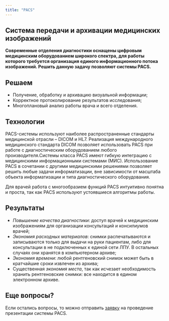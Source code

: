 ```yaml
---
title: "PACS"
---
```


## Система передачи и архивации медицинских изображений

**Современные отделения диагностики оснащены цифровым медицинским оборудованием широкого спектра, для работы 
которого требуется организация единого информационного потока изображений. Решить данную задачу позволяют 
системы PACS.**

## Решаем

- Получение, обработку и архивацию визуальной информации;
- Корректное протоколирование результатов исследования;
- Многоплановый анализ работы врача и всего отделения.

## Технологии
PACS-системы используют наиболее распространенные стандарты медицинской отрасли – DICOM и HL7. Реализация 
международного медицинского стандарта DICOM позволяет использовать PACS при работе с диагностическим 
оборудованием любого производителя.Системы класса PACS имеют гибкую интеграцию с медицинскими информационными 
системами (МИС). Использование PACS в сочетании c другими медицинскими решениями позволяет решить любые задачи 
информатизации, вне зависимости от масштаба объекта информатизации и типа диагностического оборудования.

Для врачей работа с многообразием функций PACS интуитивно понятна и проста, так как PACS используют 
устоявшиеся алгоритмы работы.

## Результаты

- *Повышение качества диагностики*: доступ врачей к медицинским изображениям для организации консультаций и консилиумов врачей;
- *Экономия расходных материалов*: снимки распечатываются и записываются только для выдачи на руки пациентам, либо для консультации в не подключенных к единой сети ЛПУ. В остальных случаях они хранятся в компьютерном архиве;
- *Экономия времени*: любой рентгеновский снимок может быть в кратчайшие сроки извлечен из архива;
- Существенная *экономия места*, так как исчезает необходимость хранить рентгеновские снимки: все находится в едином электронном архиве.

## Еще вопросы?

Если остались вопросы, то можно отправить [заявку](mailto:sales@hitsl.ru) на проведение презентации системы PACS.

